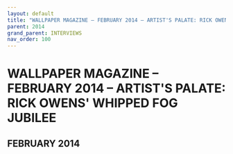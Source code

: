 ```yaml
---
layout: default
title: "WALLPAPER MAGAZINE – FEBRUARY 2014 – ARTIST'S PALATE: RICK OWENS' WHIPPED FOG JUBILEE"
parent: 2014
grand_parent: INTERVIEWS
nav_order: 100
---
```


# WALLPAPER MAGAZINE – FEBRUARY 2014 – ARTIST'S PALATE: RICK OWENS' WHIPPED FOG JUBILEE
## FEBRUARY 2014



